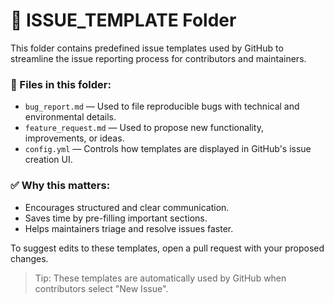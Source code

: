 # 🧾 ISSUE_TEMPLATE Folder

This folder contains predefined issue templates used by GitHub to streamline the issue reporting process for contributors and maintainers.

### 📁 Files in this folder:

- `bug_report.md` — Used to file reproducible bugs with technical and environmental details.
- `feature_request.md` — Used to propose new functionality, improvements, or ideas.
- `config.yml` — Controls how templates are displayed in GitHub's issue creation UI.

### ✅ Why this matters:
- Encourages structured and clear communication.
- Saves time by pre-filling important sections.
- Helps maintainers triage and resolve issues faster.

To suggest edits to these templates, open a pull request with your proposed changes.

> Tip: These templates are automatically used by GitHub when contributors select "New Issue".

